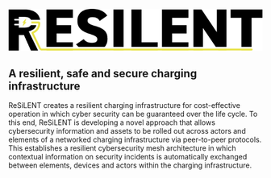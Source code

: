 <!-- <style>body {text-align: justify}</style> -->


![logo](../media/Resilent-pos@2x.png)


## A resilient, safe and secure charging infrastructure

ReSiLENT creates a resilient charging infrastructure for cost-effective operation in which 
cyber security can be guaranteed over the life cycle. To this end, ReSiLENT is developing a
novel approach that allows cybersecurity information and assets to be rolled out across 
actors and elements of a networked charging infrastructure via peer-to-peer protocols. 
This establishes a resilient cybersecurity mesh architecture in which contextual information
on security incidents is automatically exchanged between elements, devices and actors within
the charging infrastructure. 




